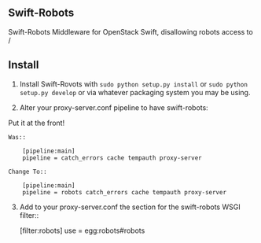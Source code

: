 Swift-Robots
------

Swift-Robots Middleware for OpenStack Swift, disallowing robots access to /


Install
-------

1) Install Swift-Rovots with ``sudo python setup.py install`` or ``sudo python
   setup.py develop`` or via whatever packaging system you may be using.

2) Alter your proxy-server.conf pipeline to have swift-robots:

Put it at the front!

    Was::

        [pipeline:main]
        pipeline = catch_errors cache tempauth proxy-server

    Change To::

        [pipeline:main]
        pipeline = robots catch_errors cache tempauth proxy-server

3) Add to your proxy-server.conf the section for the swift-robots WSGI filter::

    [filter:robots]
    use = egg:robots#robots